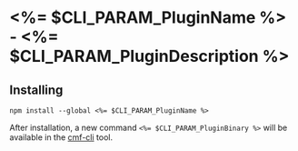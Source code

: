# <%= $CLI_PARAM_PluginName %> - <%= $CLI_PARAM_PluginDescription %>

## Installing

```
npm install --global <%= $CLI_PARAM_PluginName %>
```


After installation, a new command `<%= $CLI_PARAM_PluginBinary %>` will be available in the [cmf-cli](https://github.com/criticalmanufacturing/cli) tool.


